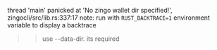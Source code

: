 thread 'main' panicked at 'No zingo wallet dir specified!', zingocli/src/lib.rs:337:17
note: run with `RUST_BACKTRACE=1` environment variable to display a backtrace

>> use --data-dir. its required

